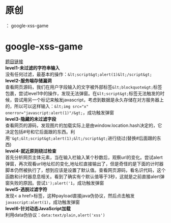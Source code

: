 # 原创
：  google-xss-game

# google-xss-game

[题目链接](https://xss-game.appspot.com/)<br/> **level1-未过滤的字符串输入**<br/> 没有任何过滤，最基本的操作：`&lt;script&gt;alert(1)&lt;/script&gt;`<br/> **level2-服务端存储漏洞**<br/> 查看网页源码，我们在用户字段输入的文字被外部标签`&lt;blockquote&gt;`标签包裹，尝试level1中的操作，发现无法弹窗。在`&lt;script&gt;`标签无法触发的时候，尝试用另一个标记来触发javascript，考虑到数据是永久存储在对方服务器上的，所以可以这样输入：`&lt;img src="x" onerror="javascript:alert(1)"/&gt;`，成功触发弹窗<br/> **level3-隐藏的未过滤字段**<br/> 查看网页的源码，发现图片的加载实际上是由window.location.hash决定的，它决定包括#号和它后面跟的东西。利用`'&gt;&lt;script&gt;alert(1);&lt;/script&gt;`进行绕过(替换#后面跟的东西)<br/> **level4-就近原则绕过检查**<br/> 首先分析网页主体元素，当在输入栏输入某个秒数后，观察url的变化。尝试alert弹窗，再次观看url地址栏的变化,地址栏直接输出了，但是奇怪的是下面的计时器脚本仍然被执行了，想到应该是设置了默认值。查看网页源码，看名识代码，这个函数和计时器息息相关。看到了确实有个默认值等于3秒，这就是之前直接alert弹窗失败的原因。尝试`1');alert('1`，成功触发弹窗<br/> **level5-逃脱过滤字符**<br/> 发现&lt; a href&gt;标签，这种payload直接java伪协议，然后点击触发`javascript:alert(1)`，成功触发弹窗<br/> **level6-针对动态JavaScript加载**<br/> 利用data伪协议：`data:text/plain,alert('xss')`
